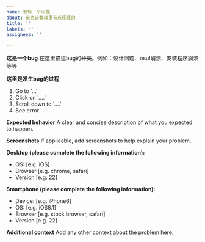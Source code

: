 ```yaml
---
name: 发现一个问题
about: 来告诉我辣里有点怪怪的
title: ''
labels: ''
assignees: ''

---
```


**这是一个bug** 
在这里描述bug的~~种类~~。例如：设计问题、osu!崩溃、安装程序崩溃等等

**这里是发生bug的过程**

1. Go to '...'
2. Click on '....'
3. Scroll down to '....'
4. See error

**Expected behavior**
A clear and concise description of what you expected to happen.

**Screenshots**
If applicable, add screenshots to help explain your problem.

**Desktop (please complete the following information):**
 - OS: [e.g. iOS]
 - Browser [e.g. chrome, safari]
 - Version [e.g. 22]

**Smartphone (please complete the following information):**
 - Device: [e.g. iPhone6]
 - OS: [e.g. iOS8.1]
 - Browser [e.g. stock browser, safari]
 - Version [e.g. 22]

**Additional context**
Add any other context about the problem here.
